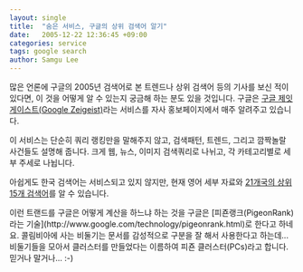 ```yaml
---
layout: single
title:  "숨은 서비스, 구글의 상위 검색어 알기"
date:   2005-12-22 12:36:45 +09:00
categories: service
tags: google search
author: Samgu Lee
---
```

많은 언론에 구글의 2005년 검색어로 본 트렌드나 상위 검색어 등의 기사를 보신 적이 있다면, 이 것을 어떻게 알 수 있는지 궁금해 하는 분도 있을 것입니다. 구글은 [구글 제잇게이스트(Google Zeigeist)](http://www.google.com/intl/en/press/zeitgeist.html)라는 서비스를 자사 홍보페이지에서 매주 알려주고 있습니다.

이 서비스는 단순히 쿼리 랭킹만을 말해주지 않고, 검색패턴, 트렌드, 그리고 깜짝놀랄 사건들도 설명해 줍니다. 크게 웹, 뉴스, 이미지 검색쿼리로 나뉘고, 각 카테고리별로 세부 주세로 나뉩니다.

아쉽게도 한국 검색어는 서비스되고 있지 않지만, 현재 영어 세부 자료와 [21개국의 상위 15개 검색어](http://www.google.com/intl/en/press/intl-zeitgeist.html#jp)를 알 수 있습니다.

<p>이런 트랜드를 구글은 어떻게 계산을 하느냐 하는 것을 구글은 [피죤랭크(PigeonRank)라는 기술](http://www.google.com/technology/pigeonrank.html)로 한다고 하네요. 콜림비아에 사는 비둘기는 문서를 감성적으로 구분을 잘 해서 사용한다고 하는데... 비둘기들을 모아서 클러스터를 만들었다는 이름하여 피죤 클러스터(PCs)라고 합니다. 믿거나 말거나... :-)</p>
